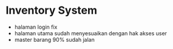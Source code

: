 Inventory System
==============

- halaman login fix
- halaman utama sudah menyesuaikan dengan hak akses user
- master barang 90% sudah jalan
